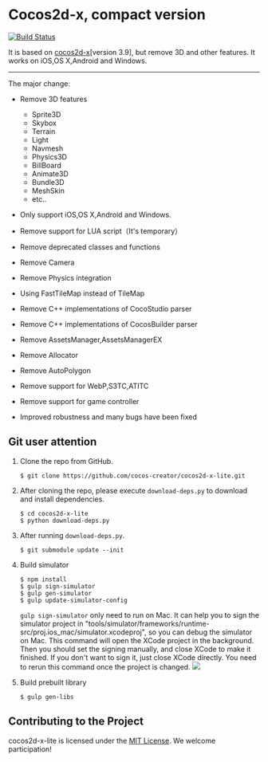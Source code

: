 Cocos2d-x, compact version
==========================

<a href="https://travis-ci.org/cocos-creator/cocos2d-x-lite"><img src="https://travis-ci.org/cocos-creator/cocos2d-x-lite.svg?branch=develop " alt="Build Status"></a>

It is based on [cocos2d-x](https://github.com/cocos2d/cocos2d-x)[version 3.9], but remove 3D and other features. It works on iOS,OS X,Android and Windows.

------------------------------------------------

The major change:

- Remove 3D features
  - Sprite3D
  - Skybox
  - Terrain
  - Light
  - Navmesh
  - Physics3D
  - BillBoard
  - Animate3D
  - Bundle3D
  - MeshSkin
  - etc..

- Only support iOS,OS X,Android and Windows.
- Remove support for LUA script（It's temporary）
- Remove deprecated classes and functions
- Remove Camera
- Remove Physics integration
- Using FastTileMap instead of TileMap
- Remove C++ implementations of CocoStudio parser
- Remove C++ implementations of CocosBuilder parser
- Remove AssetsManager,AssetsManagerEX
- Remove Allocator
- Remove AutoPolygon
- Remove support for WebP,S3TC,ATITC
- Remove support for game controller
- Improved robustness and many bugs have been fixed

Git user attention
-----------------------

1. Clone the repo from GitHub.

       $ git clone https://github.com/cocos-creator/cocos2d-x-lite.git

2. After cloning the repo, please execute `download-deps.py` to download and install dependencies.

       $ cd cocos2d-x-lite
       $ python download-deps.py

3. After running `download-deps.py`.

       $ git submodule update --init

4. Build simulator

       $ npm install
       $ gulp sign-simulator
       $ gulp gen-simulator
       $ gulp update-simulator-config

    `gulp sign-simulator` only need to run on Mac. It can help you to sign the simulator project in "tools/simulator/frameworks/runtime-src/proj.ios_mac/simulator.xcodeproj", so you can debug the simulator on Mac. This command will open the XCode project in the background. Then you should set the signing manually, and close XCode to make it finished. If you don't want to sign it, just close XCode directly. You need to rerun this command once the project is changed.
    ![](https://user-images.githubusercontent.com/1503156/32046986-3ab1f0b6-ba0a-11e7-9c7f-7fe0a385d338.png)


5. Build prebuilt library

       $ gulp gen-libs

Contributing to the Project
--------------------------------

cocos2d-x-lite is licensed under the [MIT License](https://opensource.org/licenses/MIT). We welcome participation!
